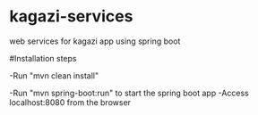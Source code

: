 # kagazi-services
web services for kagazi app using spring boot

#Installation steps

-Run "mvn clean install"

-Run "mvn spring-boot:run" to start the spring boot app
-Access localhost:8080 from the browser
